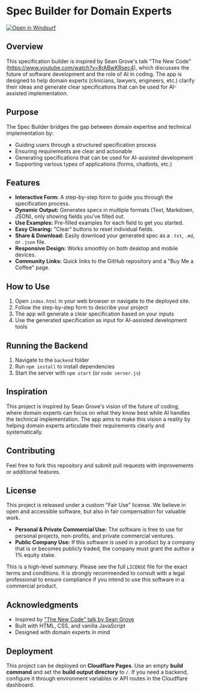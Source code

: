 # Spec Builder for Domain Experts

[![Open in Windsurf](https://img.shields.io/badge/Open%20in-Windsurf-blue.svg)](https://wind.surf)
## Overview

This specification builder is inspired by Sean Grove's talk "The New Code" (https://www.youtube.com/watch?v=8rABwKRsec4), which discusses the future of software development and the role of AI in coding. The app is designed to help domain experts (clinicians, lawyers, engineers, etc.) clarify their ideas and generate clear specifications that can be used for AI-assisted implementation.

## Purpose

The Spec Builder bridges the gap between domain expertise and technical implementation by:
- Guiding users through a structured specification process
- Ensuring requirements are clear and actionable
- Generating specifications that can be used for AI-assisted development
- Supporting various types of applications (forms, chatbots, etc.)

## Features

- **Interactive Form:** A step-by-step form to guide you through the specification process.
- **Dynamic Output:** Generates specs in multiple formats (Text, Markdown, JSON), only showing fields you've filled out.
- **Use Examples:** Pre-filled examples for each field to get you started.
- **Easy Clearing:** "Clear" buttons to reset individual fields.
- **Share & Download:** Easily download your generated spec as a `.txt`, `.md`, or `.json` file.
- **Responsive Design:** Works smoothly on both desktop and mobile devices.
- **Community Links:** Quick links to the GitHub repository and a "Buy Me a Coffee" page.

## How to Use

1. Open `index.html` in your web browser or navigate to the deployed site.
2. Follow the step-by-step form to describe your project
3. The app will generate a clear specification based on your inputs
4. Use the generated specification as input for AI-assisted development tools

## Running the Backend

1. Navigate to the `backend` folder
2. Run `npm install` to install dependencies
3. Start the server with `npm start` (or `node server.js`)

## Inspiration

This project is inspired by Sean Grove's vision of the future of coding, where domain experts can focus on what they know best while AI handles the technical implementation. The app aims to make this vision a reality by helping domain experts articulate their requirements clearly and systematically.

## Contributing

Feel free to fork this repository and submit pull requests with improvements or additional features.

## License

This project is released under a custom "Fair Use" license. We believe in open and accessible software, but also in fair compensation for valuable work.

- **Personal & Private Commercial Use:** The software is free to use for personal projects, non-profits, and private commercial ventures.
- **Public Company Use:** If this software is used in a product by a company that is or becomes publicly traded, the company must grant the author a 1% equity stake.

This is a high-level summary. Please see the full `LICENSE` file for the exact terms and conditions. It is strongly recommended to consult with a legal professional to ensure compliance if you intend to use this software in a commercial product.

## Acknowledgments

- Inspired by ["The New Code" talk by Sean Grove](https://www.youtube.com/watch?v=8rABwKRsec4)
- Built with HTML, CSS, and vanilla JavaScript
- Designed with domain experts in mind

## Deployment

This project can be deployed on **Cloudflare Pages**. Use an empty **build command** and set the **build output directory** to `/`. If you need a backend, configure it through environment variables or API routes in the Cloudflare dashboard.
